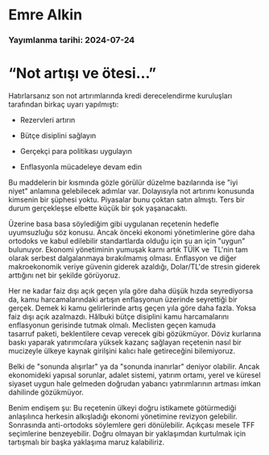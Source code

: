 # Emre Alkin

### Yayımlanma tarihi: 2024-07-24

# “Not artışı ve ötesi…”

Hatırlarsanız son not artırımlarında kredi derecelendirme kuruluşları tarafından birkaç uyarı yapılmıştı:

- Rezervleri artırın

- Bütçe disiplini sağlayın

- Gerçekçi para politikası uygulayın

- Enflasyonla mücadeleye devam edin

Bu maddelerin bir kısmında gözle görülür düzelme bazılarında ise "iyi niyet" anlamına gelebilecek adımlar var. Dolayısıyla not artırımı konusunda kimsenin bir şüphesi yoktu. Piyasalar bunu çoktan satın almıştı. Ters bir durum gerçekleşse elbette küçük bir şok yaşanacaktı.

Üzerine basa basa söylediğim gibi uygulanan reçetenin hedefle uyumsuzluğu söz konusu. Ancak önceki ekonomi yönetimlerine göre daha ortodoks ve kabul edilebilir standartlarda olduğu için şu an için "uygun" bulunuyor. Ekonomi yönetiminin yumuşak karnı artık TÜİK ve  TL'nin tam olarak serbest dalgalanmaya bırakılmamış olması. Enflasyon ve diğer makroekonomik veriye güvenin giderek azaldığı, Dolar/TL'de stresin giderek arttığını net bir şekilde görüyoruz.

Her ne kadar faiz dışı açık geçen yıla göre daha düşük hızda seyrediyorsa da, kamu harcamalarındaki artışın enflasyonun üzerinde seyrettiği bir gerçek. Demek ki kamu gelirlerinde artış geçen yıla göre daha fazla. Yoksa faiz dışı açık azalmazdı. Hâlbuki bütçe disiplini kamu harcamalarını enflasyonun gerisinde tutmak olmalı. Meclisten geçen kamuda tasarruf paketi, beklentilere cevap verecek gibi gözükmüyor. Döviz kurlarına baskı yaparak yatırımcılara yüksek kazanç sağlayan reçetenin nasıl bir mucizeyle ülkeye kaynak girilşini kalıcı hale getireceğini bilemiyoruz.

Belki de "sonunda alışırlar" ya da "sonunda inanırlar" deniyor olabilir. Ancak ekonomideki yapısal sorunlar, adalet sistemi, yatırım ortamı, yerel ve küresel siyaset uygun hale gelmeden doğrudan yabancı yatırımlarının artması imkan dahilinde gözükmüyor.

Benim endişem şu: Bu reçetenin ülkeyi doğru istikamete götürmediği anlaşılınca herkesin alkışladığı ekonomi yönetimine revizyon gelebilir. Sonrasında anti-ortodoks söylemlere geri dönülebilir. Açıkçası mesele TFF seçimlerine benzeyebilir. Doğru olmayan bir yaklaşımdan kurtulmak için tartışmalı bir başka yaklaşıma maruz kalabiliriz.




